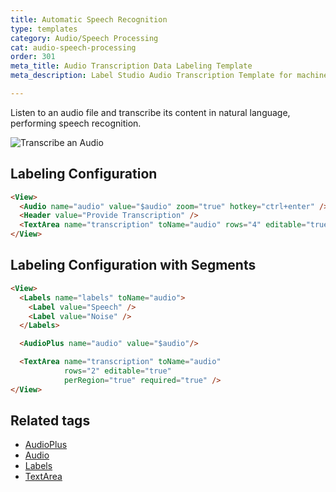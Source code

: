 ```yaml
---
title: Automatic Speech Recognition
type: templates
category: Audio/Speech Processing
cat: audio-speech-processing
order: 301
meta_title: Audio Transcription Data Labeling Template
meta_description: Label Studio Audio Transcription Template for machine learning and data science data labeling projects.

---
```


Listen to an audio file and transcribe its content in natural language, performing speech recognition.

<img src="/images/screens/audio_transcription.png" class="img-template-example" title="Transcribe an Audio" />

## Labeling Configuration

```html
<View>
  <Audio name="audio" value="$audio" zoom="true" hotkey="ctrl+enter" />
  <Header value="Provide Transcription" />
  <TextArea name="transcription" toName="audio" rows="4" editable="true" maxSubmissions="1" />
</View>
```

## Labeling Configuration with Segments

```html
<View>
  <Labels name="labels" toName="audio">
    <Label value="Speech" />
    <Label value="Noise" />
  </Labels>

  <AudioPlus name="audio" value="$audio"/>

  <TextArea name="transcription" toName="audio"
            rows="2" editable="true"
            perRegion="true" required="true" />
</View>
```

## Related tags

- [AudioPlus](/tags/audioplus.html)
- [Audio](/tags/audio.html)
- [Labels](/tags/labels.html)
- [TextArea](/tags/textarea.html)